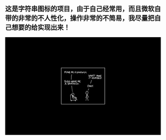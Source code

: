 ## 这是字符串图标的项目，由于自己经常用，而且微软自带的非常的不人性化，操作非常的不简易，我尽量把自己想要的给实现出来！

![avatar](https://github.com/hoge-jafer/CharacterIcon/blob/Dev/CharacterIcon/Assets/ReadMe.jpg)
